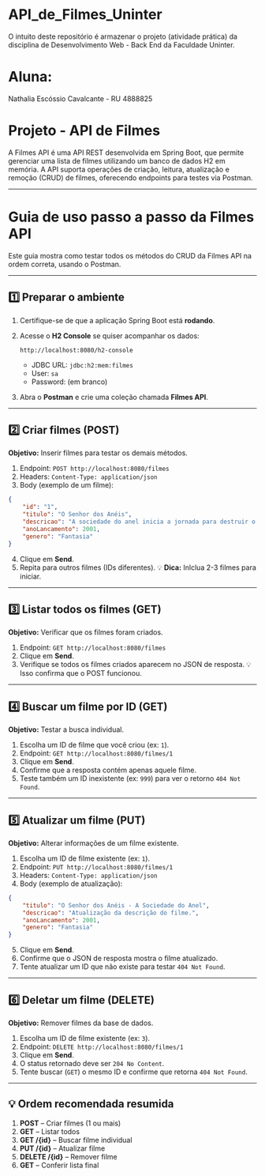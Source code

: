 # API_de_Filmes_Uninter
O intuito deste repositório é armazenar o projeto (atividade prática) da disciplina de Desenvolvimento Web - Back End da Faculdade Uninter.

# Aluna: 
Nathalia Escóssio Cavalcante - RU 4888825

# **Projeto - API de Filmes**
A Filmes API é uma API REST desenvolvida em Spring Boot, que permite gerenciar uma lista de filmes utilizando um banco de dados H2 em memória. A API suporta operações de criação, leitura, atualização e remoção (CRUD) de filmes, oferecendo endpoints para testes via Postman.

---

# **Guia de uso passo a passo da Filmes API**

Este guia mostra como testar todos os métodos do CRUD da Filmes API na ordem correta, usando o Postman.

---

## **1️⃣ Preparar o ambiente**

1. Certifique-se de que a aplicação Spring Boot está **rodando**.
2. Acesse o **H2 Console** se quiser acompanhar os dados:

   ```
   http://localhost:8080/h2-console
   ```

   * JDBC URL: `jdbc:h2:mem:filmes`
   * User: `sa`
   * Password: (em branco)
3. Abra o **Postman** e crie uma coleção chamada **Filmes API**.

---

## **2️⃣ Criar filmes (POST)**

**Objetivo:** Inserir filmes para testar os demais métodos.

1. Endpoint: `POST http://localhost:8080/filmes`
2. Headers: `Content-Type: application/json`
3. Body (exemplo de um filme):

```json
{
    "id": "1",
    "titulo": "O Senhor dos Anéis",
    "descricao": "A sociedade do anel inicia a jornada para destruir o Um Anel.",
    "anoLancamento": 2001,
    "genero": "Fantasia"
}
```

4. Clique em **Send**.
5. Repita para outros filmes (IDs diferentes).
   💡 **Dica:** Inlclua 2-3 filmes para iniciar.

---

## **3️⃣ Listar todos os filmes (GET)**

**Objetivo:** Verificar que os filmes foram criados.

1. Endpoint: `GET http://localhost:8080/filmes`
2. Clique em **Send**.
3. Verifique se todos os filmes criados aparecem no JSON de resposta.
   💡 Isso confirma que o POST funcionou.

---

## **4️⃣ Buscar um filme por ID (GET)**

**Objetivo:** Testar a busca individual.

1. Escolha um ID de filme que você criou (ex: `1`).
2. Endpoint: `GET http://localhost:8080/filmes/1`
3. Clique em **Send**.
4. Confirme que a resposta contém apenas aquele filme.
5. Teste também um ID inexistente (ex: `999`) para ver o retorno `404 Not Found`.

---

## **5️⃣ Atualizar um filme (PUT)**

**Objetivo:** Alterar informações de um filme existente.

1. Escolha um ID de filme existente (ex: `1`).
2. Endpoint: `PUT http://localhost:8080/filmes/1`
3. Headers: `Content-Type: application/json`
4. Body (exemplo de atualização):

```json
{
    "titulo": "O Senhor dos Anéis - A Sociedade do Anel",
    "descricao": "Atualização da descrição do filme.",
    "anoLancamento": 2001,
    "genero": "Fantasia"
}
```

5. Clique em **Send**.
6. Confirme que o JSON de resposta mostra o filme atualizado.
7. Tente atualizar um ID que não existe para testar `404 Not Found`.

---

## **6️⃣ Deletar um filme (DELETE)**

**Objetivo:** Remover filmes da base de dados.

1. Escolha um ID de filme existente (ex: `3`).
2. Endpoint: `DELETE http://localhost:8080/filmes/1`
3. Clique em **Send**.
4. O status retornado deve ser `204 No Content`.
5. Tente buscar (`GET`) o mesmo ID e confirme que retorna `404 Not Found`.

---

## **💡 Ordem recomendada resumida**

1. **POST** – Criar filmes (1 ou mais)
2. **GET** – Listar todos
3. **GET /{id}** – Buscar filme individual
4. **PUT /{id}** – Atualizar filme
5. **DELETE /{id}** – Remover filme
6. **GET** – Conferir lista final


